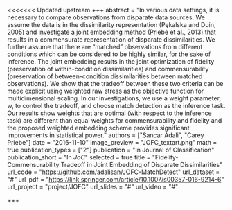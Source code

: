 <<<<<<< Updated upstream
+++
abstract = "In various data settings, it is necessary to compare observations from disparate data sources. We assume the data is in the dissimilarity representation (Pękalska and Duin, 2005) and investigate a joint embedding method (Priebe et al., 2013) that results in a commensurate representation of disparate dissimilarities. We further assume that there are “matched” observations from different conditions which can be considered to be highly similar, for the sake of inference. The joint embedding results in the joint optimization of fidelity (preservation of within-condition dissimilarities) and commensurability (preservation of between-condition dissimilarities between matched observations). We show that the tradeoff between these two criteria can be made explicit using weighted raw stress as the objective function for multidimensional scaling. In our investigations, we use a weight parameter, w, to control the tradeoff, and choose match detection as the inference task. Our results show weights that are optimal (with respect to the inference task) are different than equal weights for commensurability and fidelity and the proposed weighted embedding scheme provides significant improvements in statistical power."
authors = ["Sancar Adali", "Carey Priebe"]
date = "2016-11-10"
image_preview = "JOFC_textart.png"
math = true
publication_types = ["2"]
publication = "In Journal of Classification"
publication_short = "In *JoC*"
selected = true
title = "Fidelity-Commensurability Tradeoff in Joint Embedding of Disparate Dissimilarities"
url_code = "https://github.com/adalisan/JOFC-MatchDetect"
url_dataset = "#"
url_pdf = "https://link.springer.com/article/10.1007/s00357-016-9214-6"
url_project = "project/JOFC"
url_slides = "#"
url_video = "#"

+++
